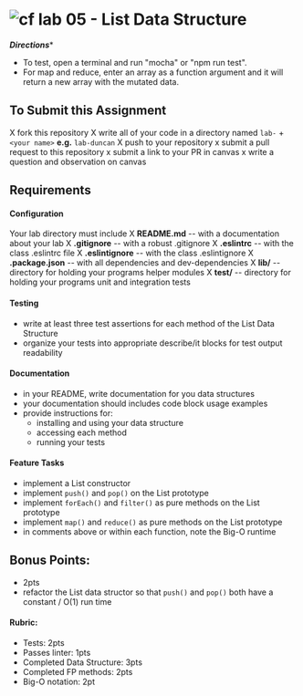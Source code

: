 ![cf](http://i.imgur.com/7v5ASc8.png) lab 05 - List Data Structure
====
*******Directions********
- To test, open a terminal and run "mocha" or "npm run test".
- For map and reduce, enter an array as a function argument and it will return a new array with the mutated data.

## To Submit this Assignment
  X fork this repository
  X write all of your code in a directory named `lab-` + `<your name>` **e.g.** `lab-duncan`
  X push to your repository
  x submit a pull request to this repository
  x submit a link to your PR in canvas
  x write a question and observation on canvas

## Requirements
#### Configuration
  <!-- list of files, configurations, tools, etc that are required -->
  Your lab directory must include
  X **README.md** -- with a documentation about your lab
  X **.gitignore** -- with a robust .gitignore
  X **.eslintrc** -- with the class .eslintrc file
  X **.eslintignore** -- with the class .eslintignore
  X **.package.json** -- with all dependencies and dev-dependencies
  X **lib/** -- directory for holding your programs helper modules
  X **test/** -- directory for holding your programs unit and integration tests

#### Testing
  * write at least three test assertions for each method of the List Data Structure
  * organize your tests into appropriate describe/it blocks for test output readability

####  Documentation
  * in your README, write documentation for you data structures
  * your documentation should includes code block usage examples
  * provide instructions for:
    * installing and using your data structure
    * accessing each method
    * running your tests

#### Feature Tasks
  * implement a List constructor
  * implement `push()` and `pop()` on the List prototype
  * implement `forEach()` and `filter()` as pure methods on the List prototype
  * implement `map()` and `reduce()` as pure methods on the List prototype
  * in comments above or within each function, note the Big-O runtime

## Bonus Points:
  * 2pts
  * refactor the List data structor so that `push()` and `pop()` both have a constant / O(1) run time

#### Rubric:
  * Tests: 2pts
  * Passes linter: 1pts
  * Completed Data Structure: 3pts
  * Completed FP methods: 2pts
  * Big-O notation: 2pt
